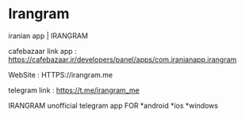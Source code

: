 # Irangram
iranian app | IRANGRAM

cafebazaar link app : https://cafebazaar.ir/developers/panel/apps/com.iranianapp.irangram

WebSite : HTTPS://irangram.me

telegram link : https://t.me/irangram_me

IRANGRAM unofficial telegram app FOR *android *ios *windows 



